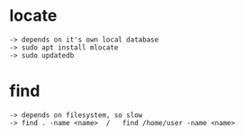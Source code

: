 
# locate <name>
    -> depends on it's own local database
    -> sudo apt install mlocate
    -> sudo updatedb



# find <path> <options> <work>
    -> depends on filesystem, so slow
    -> find . -name <name>  /   find /home/user -name <name>


